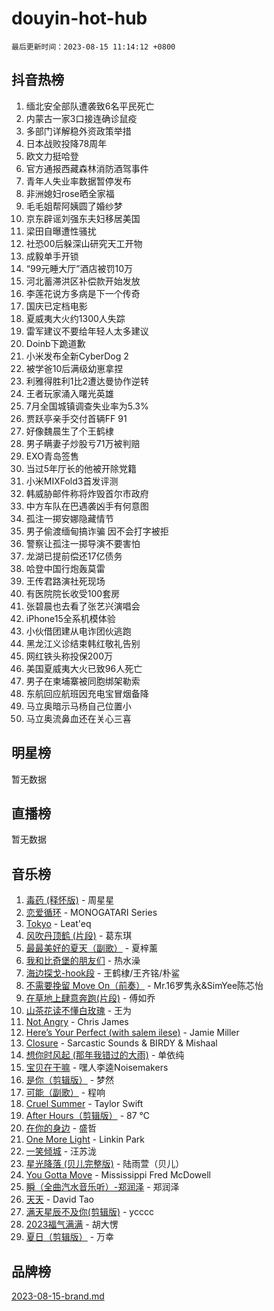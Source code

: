 # douyin-hot-hub

`最后更新时间：2023-08-15 11:14:12 +0800`

## 抖音热榜

1. 缅北安全部队遭袭致6名平民死亡
1. 内蒙古一家3口接连确诊鼠疫
1. 多部门详解稳外资政策举措
1. 日本战败投降78周年
1. 欧文力挺哈登
1. 官方通报西藏森林消防酒驾事件
1. 青年人失业率数据暂停发布
1. 非洲媳妇rose晒全家福
1. 毛毛姐帮阿姨圆了婚纱梦
1. 京东辟谣刘强东夫妇移居美国
1. 梁田自曝遭性骚扰
1. 社恐00后躲深山研究天工开物
1. 成毅单手开锁
1. “99元睡大厅”酒店被罚10万
1. 河北蓄滞洪区补偿款开始发放
1. 李莲花说方多病是下一个传奇
1. 国庆已定档电影
1. 夏威夷大火约1300人失踪
1. 雷军建议不要给年轻人太多建议
1. Doinb下跪道歉
1. 小米发布全新CyberDog 2
1. 被学爸10后满级幼崽拿捏
1. 利雅得胜利1比2遭达曼协作逆转
1. 王者玩家涌入曙光英雄
1. 7月全国城镇调查失业率为5.3%
1. 贾跃亭亲手交付首辆FF 91
1. 好像魏晨生了个王鹤棣
1. 男子瞒妻子炒股亏71万被判赔
1. EXO青岛签售
1. 当过5年厅长的他被开除党籍
1. 小米MIXFold3首发评测
1. 韩威胁邮件称将炸毁首尔市政府
1. 中方车队在巴遇袭凶手有何意图
1. 孤注一掷安娜隐藏情节
1. 男子偷渡缅甸搞诈骗 因不会打字被拒
1. 警察让孤注一掷导演不要害怕
1. 龙湖已提前偿还17亿债务
1. 哈登中国行炮轰莫雷
1. 王传君路演社死现场
1. 有医院院长收受100套房
1. 张碧晨也去看了张艺兴演唱会
1. iPhone15全系机模体验
1. 小伙借团建从电诈团伙逃跑
1. 黑龙江义诊结束韩红敬礼告别
1. 网红铁头称投保200万
1. 美国夏威夷大火已致96人死亡
1. 男子在柬埔寨被同胞绑架勒索
1. 东航回应航班因充电宝冒烟备降
1. 马立奥暗示马杨自己位置小
1. 马立奥流鼻血还在关心三喜

## 明星榜

暂无数据

## 直播榜

暂无数据

## 音乐榜

1. [毒药 (释怀版)](https://sf3-cdn-tos.douyinstatic.com/obj/tos-cn-ve-2774/oYILMEAzspdZBIzy4frJNB8ZHPHWAhiwowd4Ad) - 周星星
1. [恋爱循环](https://sf6-cdn-tos.douyinstatic.com/obj/tos-cn-ve-2774/70a85ab2fc594510b47ea8fc36cd6d71) - MONOGATARI Series
1. [Tokyo](https://sf6-cdn-tos.douyinstatic.com/obj/tos-cn-ve-2774/5f21df8a314c4ab5912718c2182fe25f) - Leat'eq
1. [风吹丹顶鹤 (片段)](https://sf6-cdn-tos.douyinstatic.com/obj/tos-cn-ve-2774/oImDzeJM2hbnVCfbAag5NbDteaFzOGbY334A4I) - 葛东琪
1. [最最美好的夏天（副歌）](https://sf6-cdn-tos.douyinstatic.com/obj/tos-cn-ve-2774/o4FMghDLZkPIkCutdrsXlbTHcaZztBfeCp9AFS) - 夏梓薰
1. [我和比奇堡的朋友们](https://sf3-cdn-tos.douyinstatic.com/obj/tos-cn-ve-2774/f0505db981ea4a6d91453a15924a82aa) - 热水澡
1. [海边探戈-hook段](https://sf6-cdn-tos.douyinstatic.com/obj/tos-cn-ve-2774/o4bvQg5wnw7PkBDSgDbfCoY7l8rSCkBtsP4Zf5) - 王鹤棣/王齐铭/朴鲨
1. [不需要挽留 Move On（前奏）](https://sf6-cdn-tos.douyinstatic.com/obj/tos-cn-ve-2774/ooCBhgCCkF4nExzQL9WZSUbitfA8IsDkgQIYhe) - Mr.16罗隽永&SimYee陈芯怡
1. [在草地上肆意奔跑(片段)](https://sf6-cdn-tos.douyinstatic.com/obj/tos-cn-ve-2774/8831d494742f45dabdfa8adb8b817259) - 傅如乔
1. [山茶花读不懂白玫瑰](https://sf6-cdn-tos.douyinstatic.com/obj/tos-cn-ve-2774/osfn8B7DktrRHEPJgPCfDbw7QDQEkwC16BxZg9) - 王为
1. [Not Angry](https://sf6-cdn-tos.douyinstatic.com/obj/tos-cn-ve-2774/651f30a826dc43cbb6becf6b048f9541) - Chris James
1. [Here’s Your Perfect (with salem ilese)](https://sf6-cdn-tos.douyinstatic.com/obj/tos-cn-ve-2774/076b1576c6c546598f803fe53da388a7) - Jamie Miller
1. [Closure](https://sf3-cdn-tos.douyinstatic.com/obj/tos-cn-ve-2774/84f7422b29f94b78a5f3b0386275db35) - Sarcastic Sounds & BIRDY & Mishaal
1. [想你时风起 (那年我错过的大雨)](https://sf3-cdn-tos.douyinstatic.com/obj/tos-cn-ve-2774/ooR7G8ftDMzIgnxa0HbReM4CZ74qknQABLtHB1) - 单依纯
1. [宝贝在干嘛](https://sf6-cdn-tos.douyinstatic.com/obj/tos-cn-ve-2774/okW4hBCfJI5B2ZEgTCtikhMW7IafzNrBQIYkpJ) - 嘿人李逵Noisemakers
1. [是你（剪辑版）](https://sf3-cdn-tos.douyinstatic.com/obj/tos-cn-ve-2774/46019dae783c4c969944217fe1cfafc4) - 梦然
1. [可能（副歌）](https://sf6-cdn-tos.douyinstatic.com/obj/tos-cn-ve-2774/cde1731888894259b333569393c2fb51) - 程响
1. [Cruel Summer](https://sf6-cdn-tos.douyinstatic.com/obj/tos-cn-ve-2774/b35ad770e6d4495abefaa493fa46b555) - Taylor Swift
1. [After Hours（剪辑版）](https://sf6-cdn-tos.douyinstatic.com/obj/tos-cn-ve-2774/owgWztApWhImMFMpyEyQfAIyIusRBioqSgWk7T) - 87 ℃
1. [在你的身边](https://sf3-cdn-tos.douyinstatic.com/obj/tos-cn-ve-2774/9dce2ee6c9f84c17a6d68458730d7ae8) - 盛哲
1. [One More Light](https://sf3-cdn-tos.douyinstatic.com/obj/tos-cn-ve-2774/okIBCInhecoGOE5h6ZvqCBYtfXCIMQEbgkRKgD) - Linkin Park
1. [ 一笑倾城](https://sf3-cdn-tos.douyinstatic.com/obj/tos-cn-ve-2774/cb539248cc6e4add8fdc39683808c267) - 汪苏泷
1. [星光降落 (贝儿完整版)](https://sf6-cdn-tos.douyinstatic.com/obj/tos-cn-ve-2774/okwB9hAwyAtsFFkFBzAX1hOOfQuIoMNs0W2Mwr) - 陆雨萱（贝儿）
1. [You Gotta Move](https://sf3-cdn-tos.douyinstatic.com/obj/tos-cn-ve-2774/a2b672af67514106b25cdfd6f1a8aad2) - Mississippi Fred McDowell
1. [瞬（全曲汽水音乐听）-郑润泽](https://sf6-cdn-tos.douyinstatic.com/obj/tos-cn-ve-2774/o4Vb9eJZClCZTnRQYy0BRSeHGrDtrkrQgIBvQt) - 郑润泽
1. [天天](https://sf3-cdn-tos.douyinstatic.com/obj/tos-cn-ve-2774/6b075c4856e34a60a1ef022c4a80dec5) - David Tao
1. [满天星辰不及你(剪辑版)](https://sf3-cdn-tos.douyinstatic.com/obj/tos-cn-ve-2774/967cfdb40fa94d60af1ae47c8dc174f0) - ycccc
1. [2023福气满满](https://sf6-cdn-tos.douyinstatic.com/obj/tos-cn-ve-2774/ocebsi6kbCVkBMAcDJkqdZpBQMubYSQetK2gQn) - 胡大愣
1. [夏日（剪辑版）](https://sf3-cdn-tos.douyinstatic.com/obj/tos-cn-ve-2774/b2ca8dc688424728a4e78eb024bdddd8) - 万幸

## 品牌榜

[2023-08-15-brand.md](2023-08-15-brand.md)
